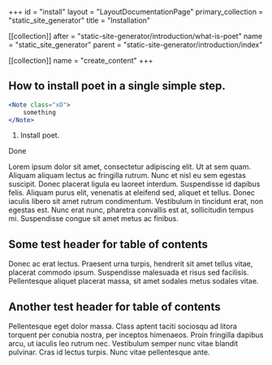 +++
id = "install"
layout = "LayoutDocumentationPage"
primary_collection = "static_site_generator"
title = "Installation"

[[collection]]
after = "static-site-generator/introduction/what-is-poet"
name = "static_site_generator"
parent = "static-site-generator/introduction/index"

[[collection]]
name = "create_content"
+++

## How to install poet in a single simple step.

```jsx label:"foo"
<Note class="xD">
    something
</Note>
```

1. Install poet.

Done

Lorem ipsum dolor sit amet, consectetur adipiscing elit. Ut at sem quam. Aliquam aliquam lectus ac fringilla rutrum. Nunc et nisl eu sem egestas suscipit. Donec placerat ligula eu laoreet interdum. Suspendisse id dapibus felis. Aliquam purus elit, venenatis at eleifend sed, aliquet et tellus. Donec iaculis libero sit amet rutrum condimentum. Vestibulum in tincidunt erat, non egestas est. Nunc erat nunc, pharetra convallis est at, sollicitudin tempus mi. Suspendisse congue sit amet metus ac finibus.

## Some test header for table of contents

Donec ac erat lectus. Praesent urna turpis, hendrerit sit amet tellus vitae, placerat commodo ipsum. Suspendisse malesuada et risus sed facilisis. Pellentesque aliquet placerat massa, sit amet sodales metus sodales vitae.

## Another test header for table of contents

Pellentesque eget dolor massa. Class aptent taciti sociosqu ad litora torquent per conubia nostra, per inceptos himenaeos. Proin fringilla dapibus arcu, ut iaculis leo rutrum nec. Vestibulum semper nunc vitae blandit pulvinar. Cras id lectus turpis. Nunc vitae pellentesque ante.

